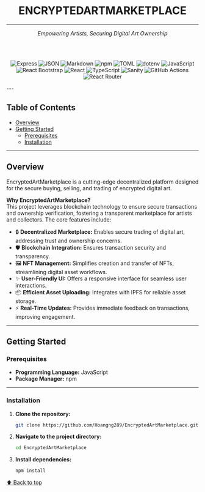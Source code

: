 <h1 align="center">ENCRYPTEDARTMARKETPLACE</h1>
<hr/>
<p align="center"><em>Empowering Artists, Securing Digital Art Ownership</em></p>
  <!-- Badges -->
  <br/><br/>
 <p align="center">
  <img src="https://img.shields.io/badge/Express-000000?style=flat-square&logo=express&logoColor=white" alt="Express"/>
  <img src="https://img.shields.io/badge/JSON-000000?style=flat-square&logo=json&logoColor=white" alt="JSON"/>
  <img src="https://img.shields.io/badge/Markdown-000000?style=flat-square&logo=markdown&logoColor=white" alt="Markdown"/>
  <img src="https://img.shields.io/badge/npm-CB3837?style=flat-square&logo=npm&logoColor=white" alt="npm"/>
  <img src="https://img.shields.io/badge/TOML-000000?style=flat-square" alt="TOML"/>
  <img src="https://img.shields.io/badge/dotenv-000000?style=flat-square&logo=dotenv&logoColor=white" alt="dotenv"/>
  <img src="https://img.shields.io/badge/JavaScript-F7DF1E?style=flat-square&logo=javascript&logoColor=black" alt="JavaScript"/>
  <img src="https://img.shields.io/badge/React_Bootstrap-563D7C?style=flat-square&logo=react&logoColor=white" alt="React Bootstrap"/>
  <img src="https://img.shields.io/badge/React-61DAFB?style=flat-square&logo=react&logoColor=black" alt="React"/>
  <img src="https://img.shields.io/badge/TypeScript-3178C6?style=flat-square&logo=typescript&logoColor=white" alt="TypeScript"/>
  <img src="https://img.shields.io/badge/Sanity-000000?style=flat-square" alt="Sanity"/>
  <img src="https://img.shields.io/badge/GitHub_Actions-2088FF?style=flat-square&logo=githubactions&logoColor=white" alt="GitHub Actions"/>
  <img src="https://img.shields.io/badge/React_Router-CA4245?style=flat-square&logo=reactrouter&logoColor=white" alt="React Router"/>
</p>
</p>
---

## Table of Contents

- [Overview](#overview)  
- [Getting Started](#getting-started)  
  - [Prerequisites](#prerequisites)  
  - [Installation](#installation)  


---

## Overview

EncryptedArtMarketplace is a cutting-edge decentralized platform designed for the secure buying, selling, and trading of encrypted digital art.

**Why EncryptedArtMarketplace?**  
This project leverages blockchain technology to ensure secure transactions and ownership verification, fostering a transparent marketplace for artists and collectors. The core features include:

- 🔒 **Decentralized Marketplace:** Enables secure trading of digital art, addressing trust and ownership concerns.  
- 🛡️ **Blockchain Integration:** Ensures transaction security and transparency.  
- 🖼️ **NFT Management:** Simplifies creation and transfer of NFTs, streamlining digital asset workflows.  
- ✨ **User-Friendly UI:** Offers a responsive interface for seamless user interactions.  
- 📦 **Efficient Asset Uploading:** Integrates with IPFS for reliable asset storage.  
- ⚡ **Real-Time Updates:** Provides immediate feedback on transactions, improving engagement.

---

## Getting Started

### Prerequisites

- **Programming Language:** JavaScript  
- **Package Manager:** npm

---

### Installation

1. **Clone the repository:**
   ```bash
   git clone https://github.com/Hoangng289/EncryptedArtMarketplace.git

2. **Navigate to the project directory:**
   ```bash
   cd EncryptedArtMarketplace

3. **Install dependencies:**
   ```bash
   npm install

[⬆️ Back to top](#table-of-contents)
